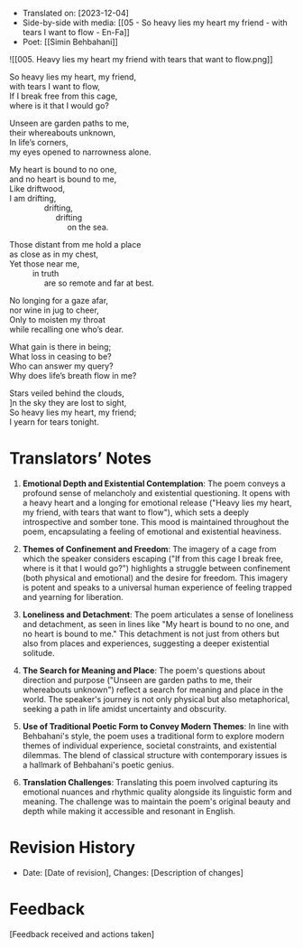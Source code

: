 
- Translated on: [2023-12-04]  
- Side-by-side with media: [[05 - So heavy lies my heart my friend - with tears I want to flow - En-Fa]]  
- Poet: [[Simin Behbahani]]    

![[005. Heavy lies my heart my friend with tears that want to flow.png]]

So heavy lies my heart, my friend,  
with tears I want to flow,  
If I break free from this cage,  
where is it that I would go?  

Unseen are garden paths to me,  
their whereabouts unknown,  
In life’s corners,  
my eyes opened to narrowness alone.  

My heart is bound to no one,  
and no heart is bound to me,  
Like driftwood,  
I am drifting,  
$\quad$ $\quad$ $\quad$ drifting,  
$\quad$ $\quad$ $\quad$ $\quad$ drifting  
$\quad$ $\quad$ $\quad$ $\quad$ $\quad$  on the sea.  

Those distant from me hold a place  
as close as in my chest,  
Yet those near me,  
$\quad$  $\quad$  in truth  
$\quad$  $\quad$ $\quad$ are so remote and far at best.  

No longing for a gaze afar,  
nor wine in jug to cheer,  
Only to moisten my throat  
while recalling one who’s dear.  

What gain is there in being;  
What loss in ceasing to be?  
Who can answer my query?  
Why does life’s breath flow in me?  

Stars veiled behind the clouds,  
]n the sky they are lost to sight,  
So heavy lies my heart, my friend;  
I yearn for tears tonight.


# Translators’ Notes
1. **Emotional Depth and Existential Contemplation**: The poem conveys a profound sense of melancholy and existential questioning. It opens with a heavy heart and a longing for emotional release ("Heavy lies my heart, my friend, with tears that want to flow"), which sets a deeply introspective and somber tone. This mood is maintained throughout the poem, encapsulating a feeling of emotional and existential heaviness.
    
2. **Themes of Confinement and Freedom**: The imagery of a cage from which the speaker considers escaping ("If from this cage I break free, where is it that I would go?") highlights a struggle between confinement (both physical and emotional) and the desire for freedom. This imagery is potent and speaks to a universal human experience of feeling trapped and yearning for liberation.
    
3. **Loneliness and Detachment**: The poem articulates a sense of loneliness and detachment, as seen in lines like "My heart is bound to no one, and no heart is bound to me." This detachment is not just from others but also from places and experiences, suggesting a deeper existential solitude.
    
4. **The Search for Meaning and Place**: The poem's questions about direction and purpose ("Unseen are garden paths to me, their whereabouts unknown") reflect a search for meaning and place in the world. The speaker's journey is not only physical but also metaphorical, seeking a path in life amidst uncertainty and obscurity.
    
5. **Use of Traditional Poetic Form to Convey Modern Themes**: In line with Behbahani's style, the poem uses a traditional form to explore modern themes of individual experience, societal constraints, and existential dilemmas. The blend of classical structure with contemporary issues is a hallmark of Behbahani's poetic genius.
    
6. **Translation Challenges**: Translating this poem involved  capturing its emotional nuances and rhythmic quality alongside its linguistic form and meaning. The challenge was to maintain the poem's original beauty and depth while making it accessible and resonant in English.

# Revision History
- Date: [Date of revision], Changes: [Description of changes]

# Feedback
[Feedback received and actions taken]


